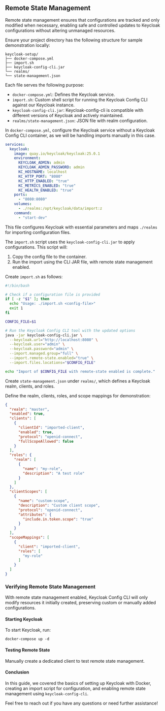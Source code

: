 ## Remote State Management

Remote state management ensures that configurations are tracked and only modified when necessary, enabling safe and controlled updates to Keycloak configurations without altering unmanaged resources.

Ensure your project directory has the following structure for sample demonstration locally:

```plaintext
keycloak-setup/
├── docker-compose.yml
├── import.sh
├── keycloak-config-cli.jar
└── realms/
└── state-management.json
```

Each file serves the following purpose:

- `docker-compose.yml`: Defines the Keycloak service.
- `import.sh`: Custom shell script for running the Keycloak Config CLI against our Keycloak instance.
- `keycloak-config-cli.jar`: Keycloak-config-cli is compatible with different versions of Keycloak and actively maintained.
- `realms/state-management.json`: JSON file with realm configuration.


In `docker-compose.yml`, configure the Keycloak service without a Keycloak Config CLI container, as we will be handling imports manually in this case.

```yaml
services:
  keycloak:
    image: quay.io/keycloak/keycloak:25.0.1
    environment:
      KEYCLOAK_ADMIN: admin
      KEYCLOAK_ADMIN_PASSWORD: admin
      KC_HOSTNAME: localhost
      KC_HTTP_PORT: "8080"
      KC_HTTP_ENABLED: "true"
      KC_METRICS_ENABLED: "true"
      KC_HEALTH_ENABLED: "true"
    ports:
      - "8080:8080"
    volumes:
      - ./realms:/opt/keycloak/data/import:z
    command:
      - "start-dev"
```

This file configures Keycloak with essential parameters and maps `./realms` for importing configuration files.


The `import.sh` script uses the `keycloak-config-cli.jar` to apply configurations. This script will:

1. Copy the config file to the container.
2. Run the import using the CLI JAR file, with remote state management enabled.


Create `import.sh` as follows:

```bash
#!/bin/bash

# Check if a configuration file is provided
if [ -z "$1" ]; then
  echo "Usage: ./import.sh <config-file>"
  exit 1
fi

CONFIG_FILE=$1

# Run the Keycloak Config CLI tool with the updated options
java -jar keycloak-config-cli.jar \
  --keycloak.url="http://localhost:8080" \
  --keycloak.user="admin" \
  --keycloak.password="admin" \
  --import.managed.group="full" \
  --import.remote-state.enabled="true" \
  --import.files.locations="$CONFIG_FILE"

echo "Import of $CONFIG_FILE with remote-state enabled is complete."
```


Create `state-management.json` under `realms/`, which defines a Keycloak realm, clients, and roles.


Define the realm, clients, roles, and scope mappings for demonstration:

```json
{
  "realm": "master",
  "enabled": true,
  "clients": [
    {
      "clientId": "imported-client",
      "enabled": true,
      "protocol": "openid-connect",
      "fullScopeAllowed": false
    }
  ],
  "roles": {
    "realm": [
      {
        "name": "my-role",
        "description": "A test role"
      }
    ]
  },
  "clientScopes": [
    {
      "name": "custom-scope",
      "description": "Custom client scope",
      "protocol": "openid-connect",
      "attributes": {
        "include.in.token.scope": "true"
      }
    }
  ],
  "scopeMappings": [
    {
      "client": "imported-client",
      "roles": [
        "my-role"
      ]
    }
  ]
}
```

### Verifying Remote State Management

With remote state management enabled, Keycloak Config CLI will only modify resources it initially created, preserving custom or manually added configurations.

#### Starting Keycloak

To start Keycloak, run:

```shell
docker-compose up -d
```

#### Testing Remote State

Manually create a dedicated client to test remote state management.

####  Conclusion

In this guide, we covered the basics of setting up Keycloak with Docker, creating an import script for configuration, and enabling remote state management using `keycloak-config-cli`.

Feel free to reach out if you have any questions or need further assistance!